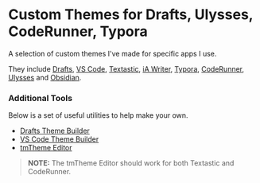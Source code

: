 # Custom Themes for Drafts, Ulysses, CodeRunner, Typora

A selection of custom themes I've made for specific apps I use. 

They include [Drafts](https://getdrafts.com/), [VS Code](https://code.visualstudio.com), [Textastic](https://www.textasticapp.com), [iA Writer](https://ia.net/writer), [Typora](https://typora.io), [CodeRunner](https://coderunnerapp.com), [Ulysses](https://ulysses.app/) and [Obsidian](https://obsidian.md).

### Additional Tools 

Below is a set of useful utilities to help make your own.

+ [Drafts Theme Builder](https://tools.getdrafts.com/themes/theme-builder)
+ [VS Code Theme Builder](https://themes.vscode.one/)
+ [tmTheme Editor](https://tmtheme-editor.herokuapp.com/#!/editor/theme/Monokai)

> **NOTE:** The tmTheme Editor should work for both Textastic and CodeRunner.